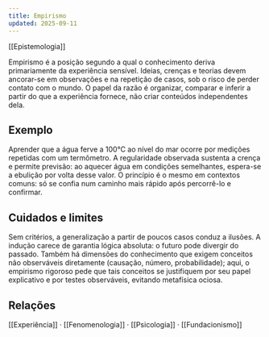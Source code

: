 ```yaml
---
title: Empirismo
updated: 2025-09-11
---
```

[[Epistemologia]]

Empirismo é a posição segundo a qual o conhecimento deriva primariamente da experiência sensível. Ideias, crenças e teorias devem ancorar-se em observações e na repetição de casos, sob o risco de perder contato com o mundo. O papel da razão é organizar, comparar e inferir a partir do que a experiência fornece, não criar conteúdos independentes dela.

## Exemplo
Aprender que a água ferve a 100°C ao nível do mar ocorre por medições repetidas com um termômetro. A regularidade observada sustenta a crença e permite previsão: ao aquecer água em condições semelhantes, espera-se a ebulição por volta desse valor. O princípio é o mesmo em contextos comuns: só se confia num caminho mais rápido após percorrê-lo e confirmar.

## Cuidados e limites
Sem critérios, a generalização a partir de poucos casos conduz a ilusões. A indução carece de garantia lógica absoluta: o futuro pode divergir do passado. Também há dimensões do conhecimento que exigem conceitos não observáveis diretamente (causação, número, probabilidade); aqui, o empirismo rigoroso pede que tais conceitos se justifiquem por seu papel explicativo e por testes observáveis, evitando metafísica ociosa.

## Relações
[[Experiência]] · [[Fenomenologia]] · [[Psicologia]] · [[Fundacionismo]]
